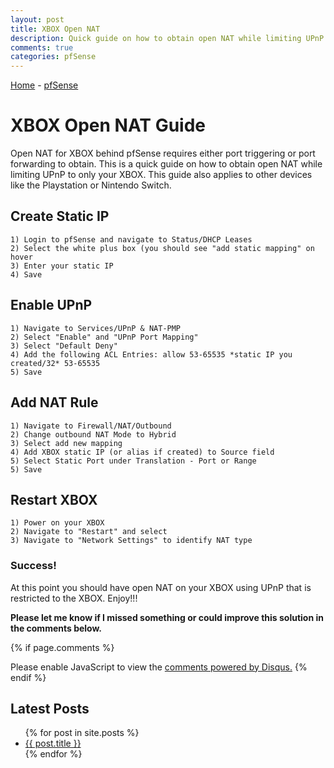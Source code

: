 ```yaml
---
layout: post
title: XBOX Open NAT
description: Quick guide on how to obtain open NAT while limiting UPnP to only your XBOX.
comments: true
categories: pfSense
---
```

[Home](https://plaintoast.org) - [pfSense](https://plaintoast.org/pfSense.html)

# XBOX Open NAT Guide

Open NAT for XBOX behind pfSense requires either port triggering or port forwarding to obtain. This is a quick guide on how to obtain open NAT while limiting UPnP to only your XBOX. This guide also applies to other devices like the Playstation or Nintendo Switch.   

## Create Static IP

```staticIP
1) Login to pfSense and navigate to Status/DHCP Leases
2) Select the white plus box (you should see "add static mapping" on hover
3) Enter your static IP
4) Save
``` 

## Enable UPnP

```upnp
1) Navigate to Services/UPnP & NAT-PMP
2) Select "Enable" and "UPnP Port Mapping"
3) Select "Default Deny"
4) Add the following ACL Entries: allow 53-65535 *static IP you created/32* 53-65535 
5) Save
``` 

## Add NAT Rule

```NAT
1) Navigate to Firewall/NAT/Outbound
2) Change outbound NAT Mode to Hybrid 
3) Select add new mapping
4) Add XBOX static IP (or alias if created) to Source field
5) Select Static Port under Translation - Port or Range
5) Save
``` 

## Restart XBOX
```xboxr
1) Power on your XBOX
2) Navigate to "Restart" and select
3) Navigate to "Network Settings" to identify NAT type
```
### Success!

At this point you should have open NAT on your XBOX using UPnP that is restricted to the XBOX. Enjoy!!! 

**Please let me know if I missed something or could improve this solution in the comments below.**

{% if page.comments %}
<div id="disqus_thread"></div>
<script>

/**
*  RECOMMENDED CONFIGURATION VARIABLES: EDIT AND UNCOMMENT THE SECTION BELOW TO INSERT DYNAMIC VALUES FROM YOUR PLATFORM OR CMS.
*  LEARN WHY DEFINING THESE VARIABLES IS IMPORTANT: https://disqus.com/admin/universalcode/#configuration-variables*/
/*
var disqus_config = function () {
this.page.url = PAGE_URL;  // Replace PAGE_URL with your page's canonical URL variable
this.page.identifier = PAGE_IDENTIFIER; // Replace PAGE_IDENTIFIER with your page's unique identifier variable
};
*/
(function() { // DON'T EDIT BELOW THIS LINE
var d = document, s = d.createElement('script');
s.src = 'https://plaintoast.disqus.com/embed.js';
s.setAttribute('data-timestamp', +new Date());
(d.head || d.body).appendChild(s);
})();
</script>
<noscript>Please enable JavaScript to view the <a href="https://disqus.com/?ref_noscript">comments powered by Disqus.</a></noscript>
{% endif %}

## Latest Posts

<ul>
  {% for post in site.posts %}
    <li>
      <a href="{{ post.url }}">{{ post.title }}</a>
    </li>
  {% endfor %}
</ul>
